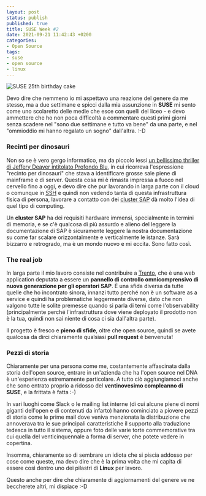 ```yaml
---
layout: post
status: publish
published: true
title: SUSE Week #2 
date: 2021-09-21 11:42:43 +0200
categories: 
- Open Source
tags: 
- suse
- open source
- linux
---
```


![SUSE 25th birthday cake](https://gitlab.com/dottorblaster/blog-images/-/raw/master/images/IMG_5306.JPG)

Devo dire che nemmeno io mi aspettavo una reazione del genere da me stesso, ma a due settimane e spicci dalla mia assunzione in **SUSE** mi sento come uno scolaretto delle medie che esce con quelli del liceo - e devo ammettere che ho non poca difficoltà a commentare questi primi giorni senza scadere nel "sono due settimane e tutto va bene" da una parte, e nel "ommioddio mi hanno regalato un sogno" dall'altra. :-D

### Recinti per dinosauri
Non so se è vero gergo informatico, ma da piccolo lessi [un bellissimo thriller di Jeffery Deaver intitolato Profondo Blu](https://it.wikipedia.org/wiki/Profondo_Blu), in cui ricorreva l'espressione "recinto per dinosauri" che stava a identificare grosse sale piene di mainframe e di server. Questa cosa mi è rimasta impressa a fuoco nel cervello fino a oggi, e devo dire che pur lavorando in larga parte con il cloud o comunque in [SSH](https://it.wikipedia.org/wiki/Secure_Shell) e quindi non vedendo tanta di questa infrastruttura fisica di persona, lavorare a contatto con dei [cluster SAP](https://en.wikipedia.org/wiki/SAP_HANA) dà molto l'idea di quel tipo di computing.

Un **cluster SAP** ha dei requisiti hardware immensi, specialmente in termini di memoria, e se c'è qualcosa di più assurdo e alieno del leggere la documentazione di SAP è sicuramente leggere la nostra documentazione su come far scalare orizzontalmente e verticalmente le istanze. Sarà bizzarro e retrogrado, ma è un mondo nuovo e mi eccita. Sono fatto così.

### The real job
In larga parte il mio lavoro consiste nel contribuire a [Trento](https://www.trento-project.io/), che è una web application deputata a essere un **pannello di controllo omnicomprensivo di nuova generazione per gli operatori SAP**. È una sfida diversa da tutte quelle che ho incontrato sinora, innanzi tutto perché non è un software as a service e quindi ha problematiche leggermente diverse, dato che non valgono tutte le solite premesse quando si parla di temi come l'observability (principalmente perché l'infrastruttura dove viene deployato il prodotto non è la tua, quindi non sai niente di cosa ci sia dall'altra parte).

Il progetto è fresco e **pieno di sfide**, oltre che open source, quindi se avete qualcosa da dirci chiaramente qualsiasi **pull request** è benvenuta!

### Pezzi di storia
Chiaramente per una persona come me, costantemente affascinata dalla storia dell'open source, entrare in un'azienda che ha l'open source nel DNA è un'esperienza estremamente particolare. A tutto ciò aggiungiamoci anche che sono entrato proprio a ridosso del **ventinovesimo compleanno di SUSE**, e la frittata è fatta :-)

In vari luoghi come Slack o le mailing list interne (di cui alcune piene di nomi giganti dell'open e di contenuti da infarto) hanno cominciato a piovere pezzi di storia come le prime mail dove veniva menzionata la distribuzione che annoverava tra le sue principali caratteristiche il supporto alla traduzione tedesca in tutto il sistema, oppure foto delle varie torte commemorative tra cui quella del venticinquennale a forma di server, che potete vedere in copertina.

Insomma, chiaramente so di sembrare un idiota che si piscia addosso per cose come queste, ma devo dire che è la prima volta che mi capita di essere così dentro uno dei pilastri di **Linux** per lavoro.

Questo anche per dire che chiaramente di aggiornamenti del genere ve ne beccherete altri, mi dispiace :-D
